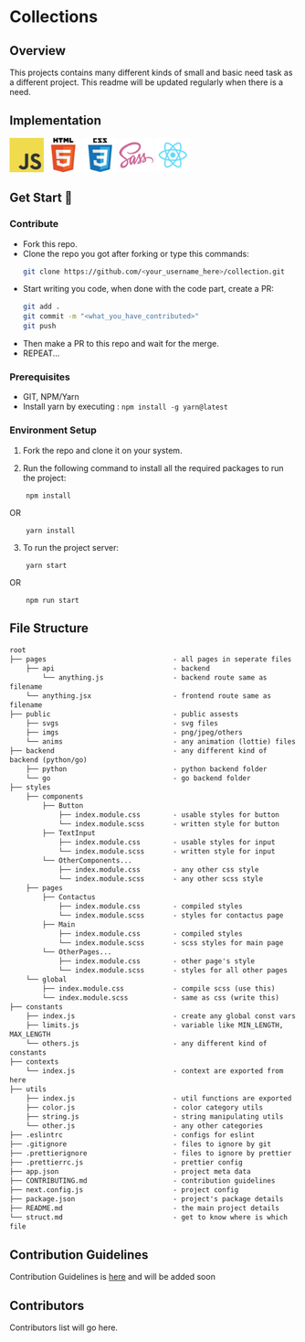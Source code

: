 # Collections

## Overview

This projects contains many different kinds of small and basic need task as a different project. This readme will be updated regularly when there is a need.

## Implementation

[<img src="https://raw.githubusercontent.com/github/explore/80688e429a7d4ef2fca1e82350fe8e3517d3494d/topics/javascript/javascript.png" height="60" />](https://github.com/sobhanbera/collection)
[<img src="https://raw.githubusercontent.com/github/explore/80688e429a7d4ef2fca1e82350fe8e3517d3494d/topics/html/html.png" height="60" />](https://github.com/sobhanbera/collection)
[<img src="https://raw.githubusercontent.com/github/explore/80688e429a7d4ef2fca1e82350fe8e3517d3494d/topics/css/css.png" height="60" />](https://github.com/sobhanbera/collection)
[<img src="https://raw.githubusercontent.com/github/explore/80688e429a7d4ef2fca1e82350fe8e3517d3494d/topics/sass/sass.png" height="60" />](https://github.com/sobhanbera/collection)
[<img src="https://raw.githubusercontent.com/github/explore/80688e429a7d4ef2fca1e82350fe8e3517d3494d/topics/react/react.png" height="60" />](https://github.com/sobhanbera/collection)

## Get Start 🌟

### Contribute

-   Fork this repo.
-   Clone the repo you got after forking or type this commands:
    ```bash
    git clone https://github.com/<your_username_here>/collection.git
    ```
-   Start writing you code, when done with the code part, create a PR:
    ```bash
    git add .
    git commit -m "<what_you_have_contributed>"
    git push
    ```
-   Then make a PR to this repo and wait for the merge.
-   REPEAT...

### Prerequisites

-   GIT, NPM/Yarn
-   Install yarn by executing : `npm install -g yarn@latest`

### Environment Setup

1. Fork the repo and clone it on your system.

2. Run the following command to install all the required packages to run the project:

```
    npm install
```

OR

```
    yarn install
```

3. To run the project server:

```
    yarn start
```

OR

```
    npm run start
```

## File Structure

```
root
├── pages                               - all pages in seperate files
    ├── api                             - backend
        └── anything.js                 - backend route same as filename
    └── anything.jsx                    - frontend route same as filename
├── public                              - public assests
    ├── svgs                            - svg files
    ├── imgs                            - png/jpeg/others
    └── anims                           - any animation (lottie) files
├── backend                             - any different kind of backend (python/go)
    ├── python                          - python backend folder
    └── go                              - go backend folder
├── styles
    ├── components
        ├── Button
            ├── index.module.css        - usable styles for button
            └── index.module.scss       - written style for button
        ├── TextInput
            ├── index.module.css        - usable styles for input
            └── index.module.scss       - written style for input
        └── OtherComponents...
            ├── index.module.css        - any other css style
            └── index.module.scss       - any other scss style
    ├── pages
        ├── Contactus
            ├── index.module.css        - compiled styles
            └── index.module.scss       - styles for contactus page
        ├── Main
            ├── index.module.css        - compiled styles
            └── index.module.scss       - scss styles for main page
        └── OtherPages...
            ├── index.module.css        - other page's style
            └── index.module.scss       - styles for all other pages
    └── global
        ├── index.module.css            - compile scss (use this)
        └── index.module.scss           - same as css (write this)
├── constants
    ├── index.js                        - create any global const vars
    ├── limits.js                       - variable like MIN_LENGTH, MAX_LENGTH
    └── others.js                       - any different kind of constants
├── contexts
    └── index.js                        - context are exported from here
├── utils
    ├── index.js                        - util functions are exported
    ├── color.js                        - color category utils
    ├── string.js                       - string manipulating utils
    └── other.js                        - any other categories
├── .eslintrc                           - configs for eslint
├── .gitignore                          - files to ignore by git
├── .prettierignore                     - files to ignore by prettier
├── .prettierrc.js                      - prettier config
├── app.json                            - project meta data
├── CONTRIBUTING.md                     - contribution guidelines
├── next.config.js                      - project config
├── package.json                        - project's package details
├── README.md                           - the main project details
└── struct.md                           - get to know where is which file
```

## Contribution Guidelines

Contribution Guidelines is [here](https://github.com/sobhanbera/collection/CONTRIBUTING.md) and will be added soon

## Contributors

Contributors list will go here.
